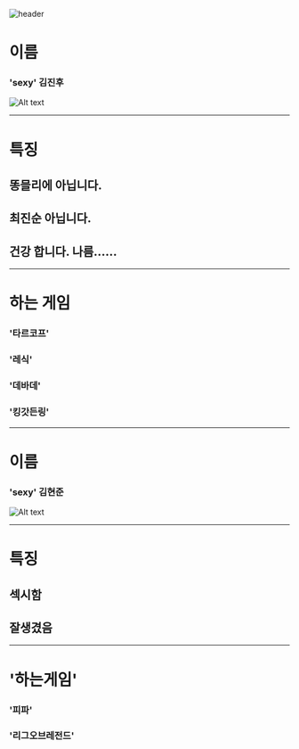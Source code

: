 ![header](https://capsule-render.vercel.app/api?type=Waving&color=4e63d6&height=200&section=header&text=sexy한_팀원소개&fontSize=50&animation=fadeIn&fontColor=DDDDDD)
#  이름 
###  'sexy' 김진후 
![Alt text](https://ts2.mm.bing.net/th?q=%EC%9C%A0%ED%98%B9%20%EC%A7%A4)
* * *
# 특징
## __똥믈리에 아닙니다.__
## __최진순 아닙니다.__
## __건강 합니다. 나름......__
* * *
#  하는 게임 
###  '타르코프' 
###  '레식' 
###  '데바데' 
###  '킹갓든링' 
* * *

# 이름
### 'sexy' 김현준
![Alt text](https://img1.daumcdn.net/thumb/R1280x0/?scode=mtistory2&fname=https%3A%2F%2Fblog.kakaocdn.net%2Fdn%2FRt7nv%2Fbtq7UzgNEgq%2FOu4W77SILCw6URJ105uqA0%2Fimg.png)
* * *
# 특징
## __섹시함__
## __잘생겼음__
* * *
# '하는게임'
### '피파'
### '리그오브레전드'